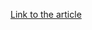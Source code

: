 [Link to the article](https://www.cisa.gov/news-events/alerts/2024/10/24/cisco-releases-security-bundle-cisco-asa-fmc-and-ftd-software)
